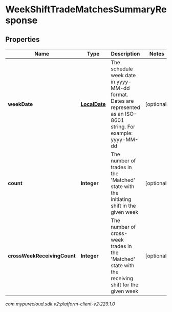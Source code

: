 # WeekShiftTradeMatchesSummaryResponse


## Properties

| Name | Type | Description | Notes |
| ------------ | ------------- | ------------- | ------------- |
| **weekDate** | [**LocalDate**](LocalDate) | The schedule week date in yyyy-MM-dd format. Dates are represented as an ISO-8601 string. For example: yyyy-MM-dd |  [optional] |
| **count** | **Integer** | The number of trades in the 'Matched' state with the initiating shift in the given week |  [optional] |
| **crossWeekReceivingCount** | **Integer** | The number of cross-week trades in the 'Matched' state with the receiving shift for the given week |  [optional] |




_com.mypurecloud.sdk.v2:platform-client-v2:229.1.0_

